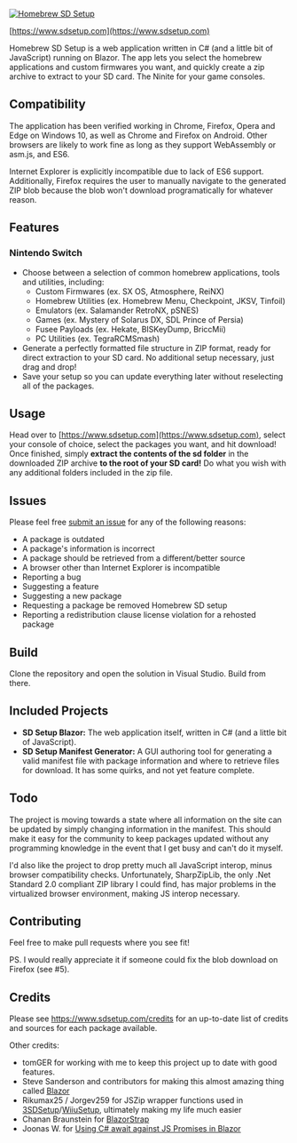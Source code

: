 

[![Homebrew SD Setup](https://www.sdsetup.com/img/logo.png)](https://www.sdsetup.com)

[https://www.sdsetup.com](https://www.sdsetup.com)

Homebrew SD Setup is a web application written in C# (and a little bit of JavaScript) running on Blazor. The app lets you select the homebrew applications and custom firmwares you want, and quickly create a zip archive to extract to your SD card. The Ninite for your game consoles.

## Compatibility
The application has been verified working in Chrome, Firefox, Opera and Edge on Windows 10, as well as Chrome and Firefox on Android. Other browsers are likely to work fine as long as they support WebAssembly or asm.js, and ES6.

Internet Explorer is explicitly incompatible due to lack of ES6 support. Additionally, Firefox requires the user to manually navigate to the generated ZIP blob because the blob won't download programatically for whatever reason.

## Features
### Nintendo Switch
* Choose between a selection of common homebrew applications, tools and utilities, including:
	* Custom Firmwares (ex. SX OS, Atmosphere, ReiNX)
	* Homebrew Utilities (ex. Homebrew Menu, Checkpoint, JKSV, Tinfoil)
	* Emulators (ex. Salamander RetroNX, pSNES)
	* Games (ex. Mystery of Solarus DX, SDL Prince of Persia)
	* Fusee Payloads (ex. Hekate, BISKeyDump, BriccMii)
	* PC Utilities (ex. TegraRCMSmash)
* Generate a perfectly formatted file structure in ZIP format, ready for direct extraction to your SD card. No additional setup necessary, just drag and drop!
* Save your setup so you can update everything later without reselecting all of the packages.

## Usage
Head over to [https://www.sdsetup.com](https://www.sdsetup.com), select your console of choice, select the packages you want, and hit download! Once finished, simply **extract the contents of the sd folder** in the downloaded ZIP archive **to the root of your SD card!** Do what you wish with any additional folders included in the zip file.

## Issues
Please feel free [submit an issue](https://www.github.com/noahc3/sdsetup/issues) for any of the following reasons:
* A package is outdated
* A package's information is incorrect
* A package should be retrieved from a different/better source
* A browser other than Internet Explorer is incompatible
* Reporting a bug
* Suggesting a feature
* Suggesting a new package
* Requesting a package be removed Homebrew SD setup
* Reporting a redistribution clause license violation for a rehosted package

## Build
Clone the repository and open the solution in Visual Studio. Build from there.

## Included Projects
* **SD Setup Blazor:** The web application itself, written in C# (and a little bit of JavaScript).
* **SD Setup Manifest Generator:** A GUI authoring tool for generating a valid manifest file with package information and where to retrieve files for download. It has some quirks, and not yet feature complete.

## Todo
The project is moving towards a state where all information on the site can be updated by simply changing information in the manifest. This should make it easy for the community to keep packages updated without any programming knowledge in the event that I get busy and can't do it myself.

I'd also like the project to drop pretty much all JavaScript interop, minus browser compatibility checks. Unfortunately, SharpZipLib, the only .Net Standard 2.0 compliant ZIP library I could find, has major problems in the virtualized browser environment, making JS interop necessary.

## Contributing
Feel free to make pull requests where you see fit!

PS. I would really appreciate it if someone could fix the blob download on Firefox (see #5).

## Credits
Please see https://www.sdsetup.com/credits for an up-to-date list of credits and sources for each package available.

Other credits:
* tomGER for working with me to keep this project up to date with good features.
*   Steve Sanderson and contributors for making this almost amazing thing called  [Blazor](https://blazor.net/)
*   Rikumax25 / Jorgev259 for JSZip wrapper functions used in  [3SDSetup](https://github.com/jorgev259/3SDSetup)/[WiiuSetup](https://github.com/jorgev259/wiiusetup), ultimately making my life much easier
*   Chanan Braunstein for  [BlazorStrap](https://github.com/chanan/BlazorStrap)
*   Joonas W. for  [Using C# await against JS Promises in Blazor](https://joonasw.net/view/csharp-await-and-js-promises-in-blazor)

